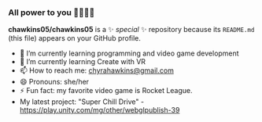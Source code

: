 ### All power to you ✊🏾💥💯

**chawkins05/chawkins05** is a ✨ _special_ ✨ repository because its `README.md` (this file) appears on your GitHub profile.

- 🔭 I’m currently learning programming and video game development
- 🌱 I’m currently learning Create with VR
- 📫 How to reach me: chyrahawkins@gmail.com
- 😄 Pronouns: she/her
- ⚡ Fun fact: my favorite video game is Rocket League.
- My latest project: "Super Chill Drive" - https://play.unity.com/mg/other/webglpublish-39
